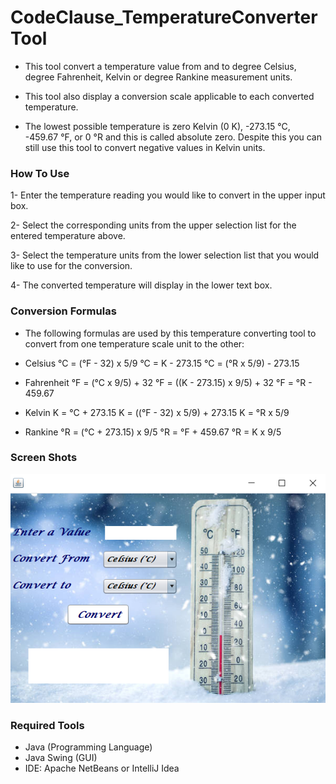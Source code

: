 # CodeClause_TemperatureConverterTool
- This tool convert a temperature value from and to degree Celsius, degree Fahrenheit, Kelvin or degree Rankine measurement units.

- This tool also display a conversion scale applicable to each converted temperature.

- The lowest possible temperature is zero Kelvin (0 K), -273.15 °C, -459.67 °F, or 0 °R and this is called absolute zero. Despite this you can still use this tool to convert negative values in Kelvin units.

### How To Use
1- Enter the temperature reading you would like to convert in the upper input box.

2- Select the corresponding units from the upper selection list for the entered temperature above.

3- Select the temperature units from the lower selection list that you would like to use for the conversion.

4- The converted temperature will display in the lower text box.

### Conversion Formulas
- The following formulas are used by this temperature converting tool to convert from one temperature scale unit to the other:

- Celsius
    °C = (°F - 32) x 5/9
    °C = K - 273.15
    °C = (°R x 5/9) - 273.15
- Fahrenheit
    °F = (°C x 9/5) + 32
    °F = ((K - 273.15) x 9/5) + 32
    °F = °R - 459.67
- Kelvin
    K = °C + 273.15
    K = ((°F - 32) x 5/9) + 273.15
    K = °R x 5/9
- Rankine
    °R = (°C + 273.15) x 9/5
    °R = °F + 459.67
    °R = K x 9/5

### Screen Shots
![TemperatureConverterTool](https://github.com/MernaHesham10/CodeClause_TemperatureConverterTool/blob/main/ScreenShot/1.png)
<br>

### Required Tools
- Java (Programming Language)
- Java Swing (GUI)
- IDE: Apache NetBeans or IntelliJ Idea
    

